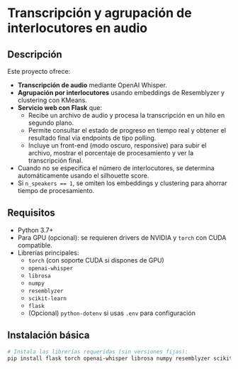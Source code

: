 # Transcripción y agrupación de interlocutores en audio

## Descripción
Este proyecto ofrece:

- **Transcripción de audio** mediante OpenAI Whisper.
- **Agrupación por interlocutores** usando embeddings de Resemblyzer y clustering con KMeans.
- **Servicio web con Flask** que:
  - Recibe un archivo de audio y procesa la transcripción en un hilo en segundo plano.
  - Permite consultar el estado de progreso en tiempo real y obtener el resultado final vía endpoints de tipo polling.
  - Incluye un front-end (modo oscuro, responsive) para subir el archivo, mostrar el porcentaje de procesamiento y ver la transcripción final.
- Cuando no se especifica el número de interlocutores, se determina automáticamente usando el silhouette score.
- Si `n_speakers == 1`, se omiten los embeddings y clustering para ahorrar tiempo de procesamiento.

## Requisitos
- Python 3.7+
- Para GPU (opcional): se requieren drivers de NVIDIA y `torch` con CUDA compatible.
- Librerías principales:
  - `torch` (con soporte CUDA si dispones de GPU)
  - `openai-whisper`
  - `librosa`
  - `numpy`
  - `resemblyzer`
  - `scikit-learn`
  - `flask`
  - (Opcional) `python-dotenv` si usas `.env` para configuración

## Instalación básica
```bash
# Instala las librerías requeridas (sin versiones fijas):
pip install flask torch openai-whisper librosa numpy resemblyzer scikit-learn
